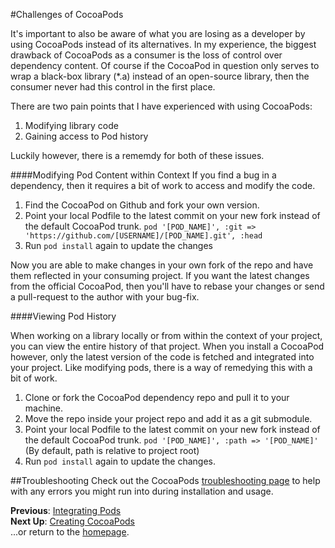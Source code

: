 #Challenges of CocoaPods

It's important to also be aware of what you are losing as a developer by using CocoaPods instead of its alternatives. In my experience, the biggest drawback of CocoaPods as a consumer is the loss of control over dependency content. Of course if the CocoaPod in question only serves to wrap a black-box library (*.a) instead of an open-source library, then the consumer never had this control in the first place.

There are two pain points that I have experienced with using CocoaPods:  
1. Modifying library code  
2. Gaining access to Pod history  

Luckily however, there is a rememdy for both of these issues.

####Modifying Pod Content within Context
If you find a bug in a dependency, then it requires a bit of work to access and modify the code.

1. Find the CocoaPod on Github and fork your own version.
2. Point your local Podfile to the latest commit on your new fork instead of the default CocoaPod trunk.
    ```pod '[POD_NAME]', :git => 'https://github.com/[USERNAME]/[POD_NAME].git', :head```
3. Run ```pod install``` again to update the changes

Now you are able to make changes in your own fork of the repo and have them reflected in your consuming project. If you want the latest changes from the official CocoaPod, then you'll have to rebase your changes or send a pull-request to the author with your bug-fix.

####Viewing Pod History

When working on a library locally or from within the context of your project, you can view the entire history of that project. When you install a CocoaPod however, only the latest version of the code is fetched and integrated into your project. Like modifying pods, there is a way of remedying this with a bit of work.

1. Clone or fork the CocoaPod dependency repo and pull it to your machine.
2. Move the repo inside your project repo and add it as a git submodule.
3. Point your local Podfile to the latest commit on your new fork instead of the default CocoaPod trunk.
    ```pod '[POD_NAME]', :path => '[POD_NAME]'``` (By default, path is relative to project root)
4. Run ```pod install``` again to update the changes.

##Troubleshooting
Check out the CocoaPods [troubleshooting page](https://guides.cocoapods.org/using/troubleshooting.html) to help with any errors you might run into during installation and usage.  

**Previous**: [Integrating Pods](integrating-pods.md)  
**Next Up**: [Creating CocoaPods](creating-pods.md)  
...or return to the [homepage](README.md).
